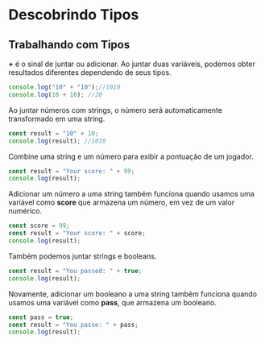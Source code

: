 # Descobrindo Tipos

## Trabalhando com Tipos

**+** é o sinal de juntar ou adicionar. Ao juntar duas variáveis, podemos obter resultados diferentes dependendo de seus tipos.

```js
console.log("10" + "10");//1010
console.log(10 + 10); //20
```
Ao juntar números com strings, o número será automaticamente transformado em uma string.

```js
const result = "10" + 10;
console.log(result); //1010
```
Combine uma string e um número para exibir a pontuação de um jogador.

```js
const result = "Your score: " + 99;
console.log(result);
```

Adicionar um número a uma string também funciona quando usamos uma variável como **score** que armazena um número, em vez de um valor numérico.

```js
const score = 99;
const result = "Your score: " + score;
console.log(result);
```

Também podemos juntar strings e booleans.

```js
const result = "You passed: " + true;
console.log(result);
```
Novamente, adicionar um booleano a uma string também funciona quando usamos uma variável como **pass**, que armazena um booleano.

```js
const pass = true;
const result = "You passe: " + pass;
console.log(result);